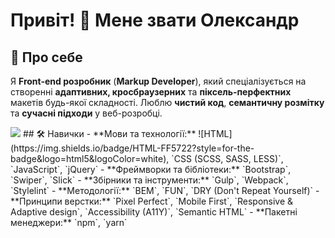 # Привіт! 👋 Мене звати Олександр

## 🚀 Про себе
Я **Front-end розробник** (**Markup Developer**), який спеціалізується на створенні **адаптивних, кросбраузерних** та **піксель-перфектних** макетів будь-якої складності. Люблю **чистий код**, **семантичну розмітку** та **сучасні підходи** у веб-розробці.

<img src="https://img.shields.io/badge/HTML5-black?style=for-the-badge&logo=html5&logoColor=#E34F26"/>
## 🛠️ Навички
- **Мови та технології:** ![HTML](https://img.shields.io/badge/HTML-FF5722?style=for-the-badge&logo=html5&logoColor=white), `CSS (SCSS, SASS, LESS)`, `JavaScript`, `jQuery`
- **Фреймворки та бібліотеки:** `Bootstrap`, `Swiper`, `Slick`
- **Збірники та інструменти:** `Gulp`, `Webpack`, `Stylelint`
- **Методології:** `BEM`, `FUN`, `DRY (Don't Repeat Yourself)`
- **Принципи верстки:** `Pixel Perfect`, `Mobile First`, `Responsive & Adaptive design`, `Accessibility (A11Y)`, `Semantic HTML`
- **Пакетні менеджери:** `npm`, `yarn`

<!-- ## 💼 Мої проекти
- [Название проекта 1](ссылка) – краткое описание
- [Название проекта 2](ссылка) – краткое описание
- [Больше проектов](https://github.com/ТВОЙ_GITHUB) в моём профиле!

## 📫 Контакты
- 📧 Email: example@email.com
- 💼 LinkedIn: [ТВОЙ ЛИНКЕДИН](https://linkedin.com/in/ТВОЙ_ЛИНКЕДИН)
- 💬 Telegram: [@ТВОЙ_ТГ](https://t.me/ТВОЙ_ТГ)

Буду рад сотрудничеству и интересным проектам! 🚀 -->
